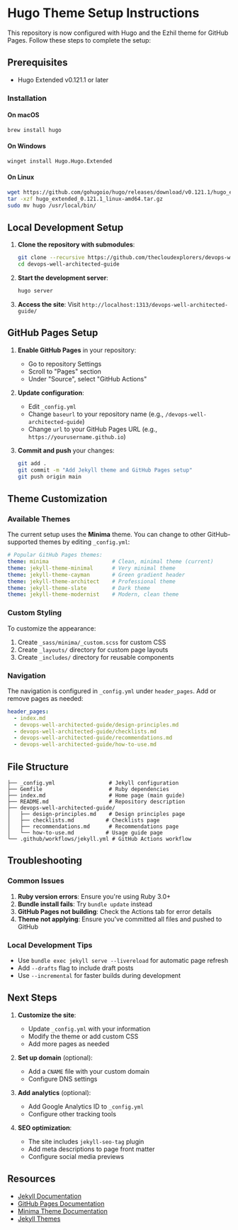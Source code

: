 # Hugo Theme Setup Instructions

This repository is now configured with Hugo and the Ezhil theme for GitHub Pages. Follow these steps to complete the setup:

## Prerequisites

- Hugo Extended v0.121.1 or later

### Installation

#### On macOS
```bash
brew install hugo
```

#### On Windows  
```bash
winget install Hugo.Hugo.Extended
```

#### On Linux
```bash
wget https://github.com/gohugoio/hugo/releases/download/v0.121.1/hugo_extended_0.121.1_linux-amd64.tar.gz
tar -xzf hugo_extended_0.121.1_linux-amd64.tar.gz
sudo mv hugo /usr/local/bin/
```

## Local Development Setup

1. **Clone the repository with submodules**:
   ```bash
   git clone --recursive https://github.com/thecloudexplorers/devops-well-architected-guide.git
   cd devops-well-architected-guide
   ```

2. **Start the development server**:
   ```bash
   hugo server
   ```

3. **Access the site**: Visit `http://localhost:1313/devops-well-architected-guide/`

## GitHub Pages Setup

1. **Enable GitHub Pages** in your repository:
   - Go to repository Settings
   - Scroll to "Pages" section
   - Under "Source", select "GitHub Actions"

2. **Update configuration**:
   - Edit `_config.yml`
   - Change `baseurl` to your repository name (e.g., `/devops-well-architected-guide`)
   - Change `url` to your GitHub Pages URL (e.g., `https://yourusername.github.io`)

3. **Commit and push** your changes:
   ```bash
   git add .
   git commit -m "Add Jekyll theme and GitHub Pages setup"
   git push origin main
   ```

## Theme Customization

### Available Themes

The current setup uses the **Minima** theme. You can change to other GitHub-supported themes by editing `_config.yml`:

```yaml
# Popular GitHub Pages themes:
theme: minima                    # Clean, minimal theme (current)
theme: jekyll-theme-minimal      # Very minimal theme
theme: jekyll-theme-cayman       # Green gradient header
theme: jekyll-theme-architect    # Professional theme
theme: jekyll-theme-slate        # Dark theme
theme: jekyll-theme-modernist    # Modern, clean theme
```

### Custom Styling

To customize the appearance:

1. Create `_sass/minima/_custom.scss` for custom CSS
2. Create `_layouts/` directory for custom page layouts
3. Create `_includes/` directory for reusable components

### Navigation

The navigation is configured in `_config.yml` under `header_pages`. Add or remove pages as needed:

```yaml
header_pages:
  - index.md
  - devops-well-architected-guide/design-principles.md
  - devops-well-architected-guide/checklists.md
  - devops-well-architected-guide/recommendations.md
  - devops-well-architected-guide/how-to-use.md
```

## File Structure

```
├── _config.yml                 # Jekyll configuration
├── Gemfile                     # Ruby dependencies
├── index.md                    # Home page (main guide)
├── README.md                   # Repository description
├── devops-well-architected-guide/
│   ├── design-principles.md    # Design principles page
│   ├── checklists.md          # Checklists page
│   ├── recommendations.md      # Recommendations page
│   └── how-to-use.md          # Usage guide page
└── .github/workflows/jekyll.yml # GitHub Actions workflow
```

## Troubleshooting

### Common Issues

1. **Ruby version errors**: Ensure you're using Ruby 3.0+
2. **Bundle install fails**: Try `bundle update` instead
3. **GitHub Pages not building**: Check the Actions tab for error details
4. **Theme not applying**: Ensure you've committed all files and pushed to GitHub

### Local Development Tips

- Use `bundle exec jekyll serve --livereload` for automatic page refresh
- Add `--drafts` flag to include draft posts
- Use `--incremental` for faster builds during development

## Next Steps

1. **Customize the site**:
   - Update `_config.yml` with your information
   - Modify the theme or add custom CSS
   - Add more pages as needed

2. **Set up domain** (optional):
   - Add a `CNAME` file with your custom domain
   - Configure DNS settings

3. **Add analytics** (optional):
   - Add Google Analytics ID to `_config.yml`
   - Configure other tracking tools

4. **SEO optimization**:
   - The site includes `jekyll-seo-tag` plugin
   - Add meta descriptions to page front matter
   - Configure social media previews

## Resources

- [Jekyll Documentation](https://jekyllrb.com/docs/)
- [GitHub Pages Documentation](https://docs.github.com/en/pages)
- [Minima Theme Documentation](https://github.com/jekyll/minima)
- [Jekyll Themes](https://jekyllthemes.io/)
